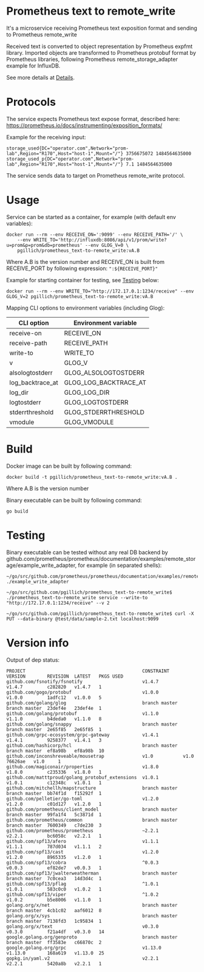 # Prometheus text to remote_write

It's a microservice receiving Prometheus text exposition format and sending to Prometheus remote_write

Received text is converted to object representation by Prometheus expfmt library.
Imported objects are transformed to Prometheus protobuf format by Prometheus libraries,
following Prometheus remote_storage_adapter example for InfluxDB.

See more details at [Details](doc/details.md).

# Protocols

The service expects Prometheus text expose format, described here: https://prometheus.io/docs/instrumenting/exposition_formats/

Example for the receiving input:
```
storage_used{DC="operator.com",Network="prom-lab",Region="R170",Host="host-1",Mount="/"} 3756675072 1484564635000
storage_used_p{DC="operator.com",Network="prom-lab",Region="R170",Host="host-1",Mount="/"} 7.1 1484564635000
```

The service sends data to target on Prometheus remote_write protocol.

# Usage

Service can be started as a container, for example (with default env variables):
```
docker run --rm --env RECEIVE_ON=':9099' --env RECEIVE_PATH='/' \
    --env WRITE_TO='http://influxdb:8086/api/v1/prom/write?u=prom&p=prom&db=prometheus' --env GLOG_V=0 \
	pgillich/prometheus_text-to-remote_write:vA.B
```
Where A.B is the version number and RECEIVE_ON is built from RECEIVE_PORT by following expression: `":${RECEIVE_PORT}"`

Example for starting container for testing, see [Testing](#Testing) below:
```
docker run --rm --env WRITE_TO="http://172.17.0.1:1234/receive" --env GLOG_V=2 pgillich/prometheus_text-to-remote_write:vA.B
```

Mapping CLI options to environment variables (including Glog):

| CLI option | Environment variable |
| --- | --- |
| receive-on | RECEIVE_ON |
| receive-path | RECEIVE_PATH |
| write-to | WRITE_TO |
| v | GLOG_V |
| alsologtostderr | GLOG_ALSOLOGTOSTDERR |
| log_backtrace_at | GLOG_LOG_BACKTRACE_AT |
| log_dir | GLOG_LOG_DIR |
| logtostderr | GLOG_LOGTOSTDERR |
| stderrthreshold | GLOG_STDERRTHRESHOLD |
| vmodule | GLOG_VMODULE |

# Build

Docker image can be built by following command:
```
docker build -t pgillich/prometheus_text-to-remote_write:vA.B .
```
Where A.B is the version number

Binary executable can be built by following command:
```
go build
```

# Testing

Binary executable can be tested without any real DB backend by github.com/prometheus/prometheus/documentation/examples/remote_storage/example_write_adapter, for example (in separated shells):
```
~/go/src/github.com/prometheus/prometheus/documentation/examples/remote_storage/example_write_adapter$ ./example_write_adapter

~/go/src/github.com/pgillich/prometheus_text-to-remote_write$ ./prometheus_text-to-remote_write service --write-to "http://172.17.0.1:1234/receive" --v 2

~/go/src/github.com/pgillich/prometheus_text-to-remote_write$ curl -X PUT --data-binary @test/data/sample-2.txt localhost:9099
```

# Version info

Output of dep status:
```
PROJECT                                           CONSTRAINT     VERSION        REVISION  LATEST   PKGS USED
github.com/fsnotify/fsnotify                      v1.4.7         v1.4.7         c282820   v1.4.7   1   
github.com/gogo/protobuf                          v1.0.0         v1.0.0         1adfc12   v1.0.0   5   
github.com/golang/glog                            branch master  branch master  23def4e   23def4e  1   
github.com/golang/protobuf                        v1.1.0         v1.1.0         b4deda0   v1.1.0   8   
github.com/golang/snappy                          branch master  branch master  2e65f85   2e65f85  1   
github.com/grpc-ecosystem/grpc-gateway            v1.4.1         v1.4.1         9258377   v1.4.1   3   
github.com/hashicorp/hcl                          branch master  branch master  ef8a98b   ef8a98b  10  
github.com/inconshreveable/mousetrap              v1.0           v1.0           76626ae   v1.0     1   
github.com/magiconair/properties                  v1.8.0         v1.8.0         c235336   v1.8.0   1   
github.com/matttproud/golang_protobuf_extensions  v1.0.1         v1.0.1         c12348c   v1.0.1   1   
github.com/mitchellh/mapstructure                 branch master  branch master  bb74f1d   f15292f  1   
github.com/pelletier/go-toml                      v1.2.0         v1.2.0         c01d127   v1.2.0   1   
github.com/prometheus/client_model                branch master  branch master  99fa1f4   5c3871d  1   
github.com/prometheus/common                      branch master  branch master  7600349   c7de230  3   
github.com/prometheus/prometheus                  ~2.2.1         v2.2.1         bc6058c   v2.2.1   1   
github.com/spf13/afero                            v1.1.1         v1.1.1         787d034   v1.1.1   2   
github.com/spf13/cast                             v1.2.0         v1.2.0         8965335   v1.2.0   1   
github.com/spf13/cobra                            ^0.0.3         v0.0.3         ef82de7   v0.0.3   1   
github.com/spf13/jwalterweatherman                branch master  branch master  7c0cea3   14d3d4c  1   
github.com/spf13/pflag                            ^1.0.1         v1.0.1         583c0c0   v1.0.2   1   
github.com/spf13/viper                            ^1.0.2         v1.0.2         b5e8006   v1.1.0   1   
golang.org/x/net                                  branch master  branch master  4cb1c02   aaf6012  8   
golang.org/x/sys                                  branch master  branch master  7138fd3   1c95834  1   
golang.org/x/text                                 v0.3.0         v0.3.0         f21a4df   v0.3.0   14  
google.golang.org/genproto                        branch master  branch master  ff3583e   c66870c  2   
google.golang.org/grpc                            v1.13.0        v1.13.0        168a619   v1.13.0  25  
gopkg.in/yaml.v2                                  v2.2.1         v2.2.1         5420a8b   v2.2.1   1   
```
